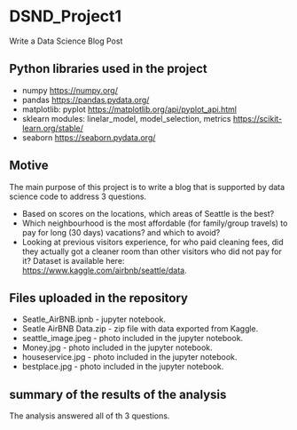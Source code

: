 # DSND_Project1
Write a Data Science Blog Post

## Python libraries used in the project
- numpy https://numpy.org/
- pandas https://pandas.pydata.org/
- matplotlib: pyplot https://matplotlib.org/api/pyplot_api.html
- sklearn modules: linelar_model, model_selection, metrics https://scikit-learn.org/stable/
- seaborn https://seaborn.pydata.org/

## Motive
The main purpose of this project is to write a blog that is supported by data science code to address 3 questions.
- Based on scores on the locations, which areas of Seattle is the best?
- Which neighbourhood is the most affordable (for family/group travels) to pay for long (30 days) vacations? and which to avoid?
- Looking at previous visitors experience, for who paid cleaning fees, did they actually got a cleaner room than other visitors who did not pay for it?
Dataset is available here: https://www.kaggle.com/airbnb/seattle/data. 

## Files uploaded in the repository
- Seatle_AirBNB.ipnb - jupyter notebook.
- Seatle AirBNB Data.zip - zip file with data exported from Kaggle.
- seattle_image.jpeg - photo included in the jupyter notebook.
- Money.jpg - photo included in the jupyter notebook.
- houseservice.jpg - photo included in the jupyter notebook.
- bestplace.jpg - photo included in the jupyter notebook.

## summary of the results of the analysis
The analysis answered all of th 3 questions.
